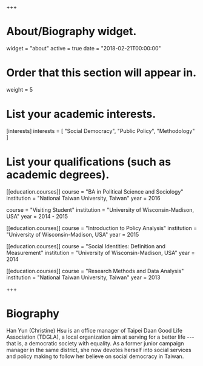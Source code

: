 +++
# About/Biography widget.
widget = "about"
active = true
date = "2018-02-21T00:00:00"

# Order that this section will appear in.
weight = 5

# List your academic interests.
[interests]
  interests = [
    "Social Democracy",
    "Public Policy",
    "Methodology"
  ]

# List your qualifications (such as academic degrees).
[[education.courses]]
  course = "BA in Political Science and Sociology"
  institution = "National Taiwan University, Taiwan"
  year = 2016

  course = "Visiting Student"
  institution = "University of Wisconsin-Madison, USA"
  year = 2014 - 2015

[[education.courses]]
  course = "Introduction to Policy Analysis"
  institution = "University of Wisconsin-Madison, USA"
  year = 2015

[[education.courses]]
  course = "Social Identities: Definition and Measurement"
  institution = "University of Wisconsin-Madison, USA"
  year = 2014

  [[education.courses]]
    course = "Research Methods and Data Analysis"
    institution = "National Taiwan University, Taiwan"
    year = 2013

+++

# Biography

Han Yun (Christine) Hsu is an office manager of Taipei Daan Good Life Association (TDGLA), a local organization aim at serving for a better life ---that is, a democratic society with equality. As a former junior campaign manager in the same district, she now devotes herself into social services and policy making to follow her believe on social democracy in Taiwan.
